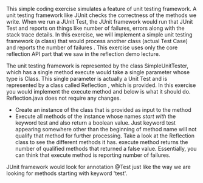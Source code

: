 This simple coding exercise simulates a feature of unit testing framework. A unit testing framework like JUnit checks the correctness of  the methods we write. When we run a JUnit Test, the JUnit framework  would run that JUnit Test and reports on things like number of failures, errors along with the stack trace details. In this exercise, we will implement  a simple unit testing framework (a class) that would process another  class (actual Test Case) and reports the number of failures . This exercise uses only the core reflection API part that we saw in the reflection demo lecture.

The unit testing framework is represented by the class SimpleUnitTester, which has a single method execute would take a single parameter whose type is Class. This single parameter is actually a Unit Test and is represented by a class called Reflection , which is provided. In this exercise you would implement the execute method and below is what it should do. Reflection.java does not require any changes.

+ Create an instance of the class that is provided as input to the method
+ Execute all methods of the instance whose names *start with* the keyword test and also return a boolean value.  Just keyword test appearing somewhere other than the beginning of  method name will not qualify that method for further processing. Take a  look at the Reflection class to see the different methods it has. execute method returns the number of qualified methods that returned a false value. Essentially, you can think that execute method is reporting number of failures.

JUnit framework would look for annotation @Test just like the way we are looking for methods starting with keyword 'test'.
